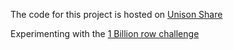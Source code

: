 The code for this project is hosted on [Unison Share](https://share.unison-lang.org/@mxtchjohnston/brc)

Experimenting with the [1 Billion row challenge](https://github.com/gunnarmorling/1brc/tree/main)

